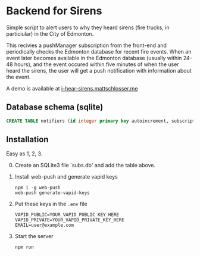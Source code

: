 # Backend for Sirens

Simple script to alert users to why they heard sirens (fire trucks, in particiular) in the City of Edmonton. 

This recivies a pushManager subscription from the front-end and periodically checks the Edmonton database for recent fire events. When an event later becomes available in the Edmonton database (usually within 24-48 hours), and the event occured within five minutes of when the user heard the sirens, the user will get a push notification with information about the event. 

A demo is available at [i-hear-sirens.mattschlosser.me](https://i-hear-sirens.mattschlosser.me)


## Database schema (sqlite)
```sql
CREATE TABLE notifiers (id integer primary key autoincrement, subscription json, timestamp timestamp default current_timestamp, notified integer default 0, endpoint text);
```

## Installation

Easy as 1, 2, 3. 

0. Create an SQLite3 file `subs.db' and add the table above.

1. Install web-push and generate vapid keys

    ```
    npm i -g web-push
    web-push generate-vapid-keys
    ```

2. Put these keys in the `.env` file

    ```
    VAPID_PUBLIC=YOUR_VAPID_PUBLIC_KEY_HERE
    VAPID_PRIVATE=YOUR_VAPID_PRIVATE_KEY_HERE
    EMAIL=user@example.com
    ```

3. Start the server

    ```
    npm run
    ```

